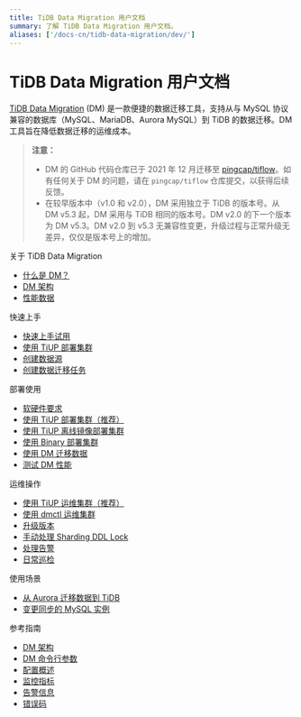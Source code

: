 ```yaml
---
title: TiDB Data Migration 用户文档
summary: 了解 TiDB Data Migration 用户文档。
aliases: ['/docs-cn/tidb-data-migration/dev/']
---
```


# TiDB Data Migration 用户文档

[TiDB Data Migration](https://github.com/pingcap/tiflow/tree/master/dm) (DM) 是一款便捷的数据迁移工具，支持从与 MySQL 协议兼容的数据库（MySQL、MariaDB、Aurora MySQL）到 TiDB 的数据迁移。DM 工具旨在降低数据迁移的运维成本。

> **注意：**
>
> - DM 的 GitHub 代码仓库已于 2021 年 12 月迁移至 [pingcap/tiflow](https://github.com/pingcap/tiflow/tree/master/dm)。如有任何关于 DM 的问题，请在 `pingcap/tiflow` 仓库提交，以获得后续反馈。
> - 在较早版本中（v1.0 和 v2.0），DM 采用独立于 TiDB 的版本号。从 DM v5.3 起，DM 采用与 TiDB 相同的版本号。DM v2.0 的下一个版本为 DM v5.3。DM v2.0 到 v5.3 无兼容性变更，升级过程与正常升级无差异，仅仅是版本号上的增加。

<NavColumns>
<NavColumn>
<ColumnTitle>关于 TiDB Data Migration</ColumnTitle>

- [什么是 DM？](overview.md)
- [DM 架构](overview.md)
- [性能数据](benchmark-v2.0-ga.md)

</NavColumn>

<NavColumn>
<ColumnTitle>快速上手</ColumnTitle>

- [快速上手试用](quick-start-with-dm.md)
- [使用 TiUP 部署集群](deploy-a-dm-cluster-using-tiup.md)
- [创建数据源](quick-start-create-source.md)
- [创建数据迁移任务](quick-create-migration-task.md)

</NavColumn>

<NavColumn>
<ColumnTitle>部署使用</ColumnTitle>

- [软硬件要求](hardware-and-software-requirements.md)
- [使用 TiUP 部署集群（推荐）](deploy-a-dm-cluster-using-tiup.md)
- [使用 TiUP 离线镜像部署集群](deploy-a-dm-cluster-using-tiup-offline.md)
- [使用 Binary 部署集群](deploy-a-dm-cluster-using-binary.md)
- [使用 DM 迁移数据](migrate-data-using-dm.md)
- [测试 DM 性能](performance-test.md)

</NavColumn>

<NavColumn>
<ColumnTitle>运维操作</ColumnTitle>

- [使用 TiUP 运维集群（推荐）](maintain-dm-using-tiup.md)
- [使用 dmctl 运维集群](dmctl-introduction.md)
- [升级版本](manually-upgrade-dm-1.0-to-2.0.md)
- [手动处理 Sharding DDL Lock](manually-handling-sharding-ddl-locks.md)
- [处理告警](handle-alerts.md)
- [日常巡检](daily-check.md)

</NavColumn>

<NavColumn>
<ColumnTitle>使用场景</ColumnTitle>

- [从 Aurora 迁移数据到 TiDB](migrate-from-mysql-aurora.md)
- [变更同步的 MySQL 实例](usage-scenario-master-slave-switch.md)

</NavColumn>

<NavColumn>
<ColumnTitle>参考指南</ColumnTitle>

- [DM 架构](dm-arch.md)
- [DM 命令行参数](command-line-flags.md)
- [配置概述](config-overview.md)
- [监控指标](monitor-a-dm-cluster.md)
- [告警信息](alert-rules.md)
- [错误码](error-handling.md#常见故障处理方法)

</NavColumn>

</NavColumns>
